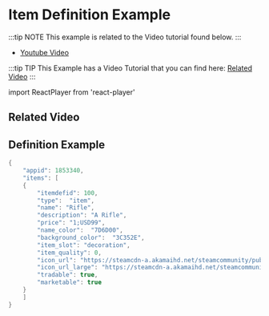 # Item Definition Example
:::tip NOTE
This example is related to the Video tutorial found below.
:::

- [Youtube Video](https://youtu.be/o3iT08Ti_Vs)

:::tip TIP
This Example has a Video Tutorial that you can find here: [Related Video](../../videos/microtransactions.mdx)
:::

import ReactPlayer from 'react-player'

## Related Video 
<ReactPlayer url='https://youtu.be/o3iT08Ti_Vs' />

## Definition Example
```c
{
	"appid": 1853340,
	"items": [
	{
		"itemdefid": 100,
		"type":  "item",
		"name": "Rifle",
		"description": "A Rifle",
		"price": "1;USD99",
		"name_color":  "7D6D00",
		"background_color":  "3C352E",
		"item_slot": "decoration",
		"item_quality": 0,
		"icon_url": "https://steamcdn-a.akamaihd.net/steamcommunity/public/images/clans/32132205/91848a3e9fd31dc41a104cc04c8ebd6260803cc1.png",
		"icon_url_large": "https://steamcdn-a.akamaihd.net/steamcommunity/public/images/clans/32132205/91848a3e9fd31dc41a104cc04c8ebd6260803cc1.png",
		"tradable": true,
		"marketable": true
	}
	]
}
```